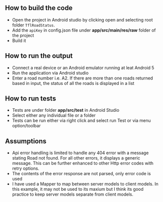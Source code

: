 
## How to build the code

- Open the project in Android studio by clicking open and selecting root folder `TflRoadStatus`.
- Add the `apiKey` in config.json file under **app/src/main/res/raw** folder of the project
- Build it 

## How to run the output

- Connect a real device or an Android emulator running at leat Android 5
- Run the application via Android studio
- Enter a road number i.e. A2. If there are more than one roads returned based in input, the status of all the roads is displayed in a list

## How to run tests

- Tests are under folder **app/src/test** in Android Studio
- Select either any individual file or a folder
- Tests can be run either via right click and select run Test or via menu option/toolbar

## Assumptions

- Api error handling is limited to handle any 404 error with a message stating Road not found. For all other errors, it displays a generic message. This can be further enhanced to other Http error codes with retry options. 
- The contents of the error response are not parsed, only error code is used
- I have used a Mapper to map between server models to client models. In this example, it may not be used to its maxium but I think its good practice to keep server models separate from client models.

